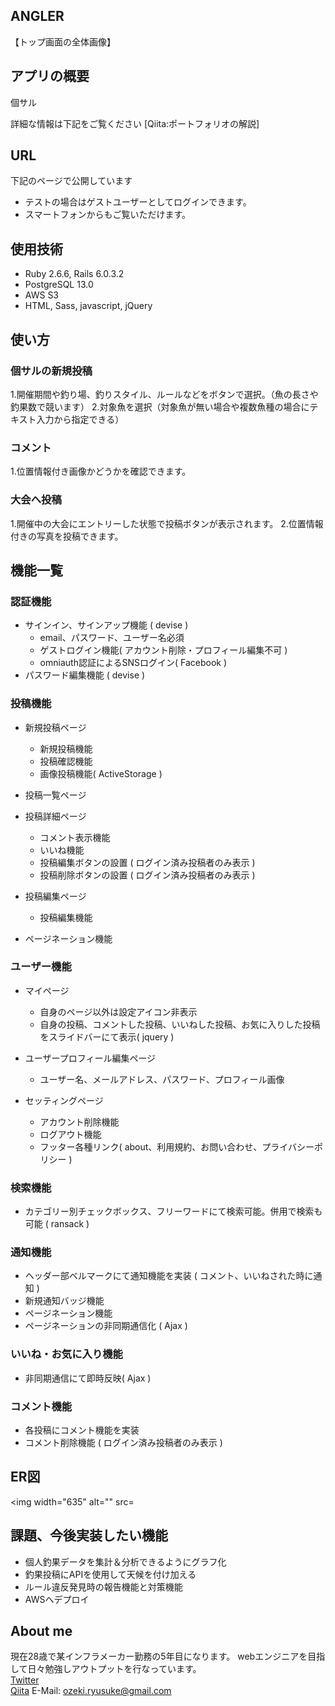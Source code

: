 ## ANGLER
【トップ画面の全体画像】

## アプリの概要
個サル

詳細な情報は下記をご覧ください
[Qiita:ポートフォリオの解説]

## URL
下記のページで公開しています


* テストの場合はゲストユーザーとしてログインできます。
* スマートフォンからもご覧いただけます。


## 使用技術
* Ruby 2.6.6, Rails 6.0.3.2
* PostgreSQL 13.0
* AWS S3
* HTML, Sass, javascript, jQuery

## 使い方
### 個サルの新規投稿
1.開催期間や釣り場、釣りスタイル、ルールなどをボタンで選択。（魚の長さや釣果数で競います）
2.対象魚を選択（対象魚が無い場合や複数魚種の場合にテキスト入力から指定できる）
### コメント
1.位置情報付き画像かどうかを確認できます。
### 大会へ投稿
1.開催中の大会にエントリーした状態で投稿ボタンが表示されます。
2.位置情報付きの写真を投稿できます。


## 機能一覧
### 認証機能  
+ サインイン、サインアップ機能 ( devise )  
  * email、パスワード、ユーザー名必須  
  * ゲストログイン機能( アカウント削除・プロフィール編集不可 )
  * omniauth認証によるSNSログイン( Facebook )  
+ パスワード編集機能 ( devise )

### 投稿機能
+ 新規投稿ページ
  * 新規投稿機能
  * 投稿確認機能
  * 画像投稿機能( ActiveStorage )
+ 投稿一覧ページ
+ 投稿詳細ページ
  * コメント表示機能
  * いいね機能
  * 投稿編集ボタンの設置 ( ログイン済み投稿者のみ表示 )
  * 投稿削除ボタンの設置 ( ログイン済み投稿者のみ表示 )
+ 投稿編集ページ
  * 投稿編集機能

+ ページネーション機能
### ユーザー機能
+ マイページ  
  * 自身のページ以外は設定アイコン非表示
  * 自身の投稿、コメントした投稿、いいねした投稿、お気に入りした投稿をスライドバーにて表示( jquery )
+ ユーザープロフィール編集ページ
  * ユーザー名、メールアドレス、パスワード、プロフィール画像

+ セッティングページ
  * アカウント削除機能
  * ログアウト機能
  * フッター各種リンク( about、利用規約、お問い合わせ、プライバシーポリシー )
### 検索機能
+ カテゴリー別チェックボックス、フリーワードにて検索可能。併用で検索も可能 ( ransack )
### 通知機能
+ ヘッダー部ベルマークにて通知機能を実装 ( コメント、いいねされた時に通知 )
+ 新規通知バッジ機能
+ ページネーション機能
+ ページネーションの非同期通信化 ( Ajax )
### いいね・お気に入り機能
+ 非同期通信にて即時反映( Ajax )
### コメント機能
+ 各投稿にコメント機能を実装
+ コメント削除機能 ( ログイン済み投稿者のみ表示 )

## ER図
<img width="635" alt="" src=

## 課題、今後実装したい機能
* 個人釣果データを集計＆分析できるようにグラフ化
* 釣果投稿にAPIを使用して天候を付け加える
* ルール違反発見時の報告機能と対策機能
* AWSへデプロイ

## About me
現在28歳で某インフラメーカー勤務の5年目になります。
webエンジニアを目指して日々勉強しアウトプットを行なっています。  
[Twitter](https://twitter.com/ozeryu7)  
[Qiita](https://qiita.com/otterminal)
E-Mail: [ozeki.ryusuke@gmail.com](ozeki.ryusuke@gmail.com)
